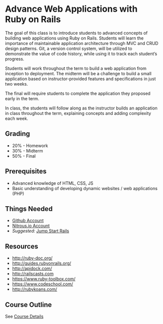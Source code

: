 # Advance Web Applications with Ruby on Rails

The goal of this class is to introduce students to advanced concepts of building web applications using Ruby on Rails. Students will learn the importance of maintainable application architecture through MVC and CRUD design patterns. Git, a version control system, will be utilized to demonstrate the value of code history, while using it to track each student’s progress.

Students will work throughout the term to build a web application from inception to deployment. The midterm will be a challenge to build a small application based on instructor-provided features and specifications in just two weeks. 

The final will require students to complete the application they proposed early in the term.

In class, the students will follow along as the instructor builds an application in class throughout the term, explaining concepts and adding complexity each week.


## Grading
 
- 20% - Homework
- 30% - Midterm
- 50% - Final

## Prerequisites

- Advanced knowledge of HTML, CSS, JS
- Basic understanding of developing dynamic websites / web applications (PHP)

## Things Needed

- [Github Account](https://github.com/)
- [Nitrous.io Account](https://www.nitrous.io/join/oNZWf5Yc0Vc)
- _Suggested:_ [Jump Start Rails](https://learnable.com/books/jsrails1)

## Resources

- http://ruby-doc.org/
- http://guides.rubyonrails.org/
- http://apidock.com/
- http://railscasts.com
- https://www.ruby-toolbox.com/
- https://www.codeschool.com/
- http://rubykoans.com/

## Course Outline

See [Course Details]()

